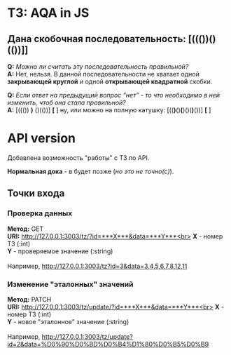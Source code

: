 
# ТЗ: AQA in JS

## Дана скобочная последовательность: [((())()(())]]

**Q:** *Можно ли считать эту последовательность правильной?*<br>
**A:**  Нет, нельзя. В данной последовательности не хватает одной **закрывающей круглой** и одной **открывающей квадратной** скобки.

**Q:** *Если ответ на предыдущий вопрос “нет” - то что необходимо в ней изменить, чтоб она стала правильной?*<br>
**A:**  \[((())   **)**   ()(())\]   **\[**   \] ну, или можно на полную катушку: \[((**)**()**(**)()(**)**())\]   **\[**   \]

# API version

Добавлена возможность "работы" с ТЗ по API.

**Нормальная дока** - в будет позже (*но это не точно(с)*).

## Точки входа

### Проверка данных

**Метод:** GET<br>
**URI:** http://127.0.0.1:3003/tz/?id=***X***&data=***Y***<br>
**X** - номер ТЗ (:int)<br>
**Y** - проверяемое значение (:string)<br><br>
Например, http://127.0.0.1:3003/tz?id=3&data=3,4,5,6,7,8,12,11<br>


### Изменение "эталонных" значений

**Метод:** PATCH<br>
**URI:** http://127.0.0.1:3003/tz/update/?id=***X***&data=***Y***<br>
**X** - номер ТЗ (:int)<br>
**Y** - новое "эталонное" значение (:string)<br><br>
Например, http://127.0.0.1:3003/tz/update?id=2&data=%D0%90%D0%BD%D0%B4%D1%80%D0%B5%D0%B9<br>
